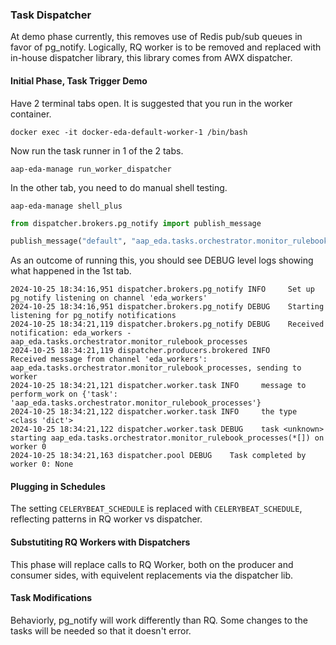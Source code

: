 ### Task Dispatcher

At demo phase currently, this removes use of Redis pub/sub queues in favor of pg_notify.
Logically, RQ worker is to be removed and replaced with in-house dispatcher library,
this library comes from AWX dispatcher.

#### Initial Phase, Task Trigger Demo

Have 2 terminal tabs open. It is suggested that you run in the worker container.

```
docker exec -it docker-eda-default-worker-1 /bin/bash
```

Now run the task runner in 1 of the 2 tabs.

```
aap-eda-manage run_worker_dispatcher
```

In the other tab, you need to do manual shell testing.

```
aap-eda-manage shell_plus
```

```python
from dispatcher.brokers.pg_notify import publish_message

publish_message("default", "aap_eda.tasks.orchestrator.monitor_rulebook_processes")
```

As an outcome of running this, you should see DEBUG level logs showing what happened in the 1st tab.

```
2024-10-25 18:34:16,951 dispatcher.brokers.pg_notify INFO     Set up pg_notify listening on channel 'eda_workers'
2024-10-25 18:34:16,951 dispatcher.brokers.pg_notify DEBUG    Starting listening for pg_notify notifications
2024-10-25 18:34:21,119 dispatcher.brokers.pg_notify DEBUG    Received notification: eda_workers - aap_eda.tasks.orchestrator.monitor_rulebook_processes
2024-10-25 18:34:21,119 dispatcher.producers.brokered INFO     Received message from channel 'eda_workers': aap_eda.tasks.orchestrator.monitor_rulebook_processes, sending to worker
2024-10-25 18:34:21,121 dispatcher.worker.task INFO     message to perform_work on {'task': 'aap_eda.tasks.orchestrator.monitor_rulebook_processes'}
2024-10-25 18:34:21,122 dispatcher.worker.task INFO     the type <class 'dict'>
2024-10-25 18:34:21,122 dispatcher.worker.task DEBUG    task <unknown> starting aap_eda.tasks.orchestrator.monitor_rulebook_processes(*[]) on worker 0
2024-10-25 18:34:21,163 dispatcher.pool DEBUG    Task completed by worker 0: None
```

#### Plugging in Schedules

The setting `CELERYBEAT_SCHEDULE` is replaced with `CELERYBEAT_SCHEDULE`,
reflecting patterns in RQ worker vs dispatcher.

#### Substutiting RQ Workers with Dispatchers

This phase will replace calls to RQ Worker, both on the producer and consumer sides,
with equivelent replacements via the dispatcher lib.

#### Task Modifications

Behaviorly, pg_notify will work differently than RQ.
Some changes to the tasks will be needed so that it doesn't error.
